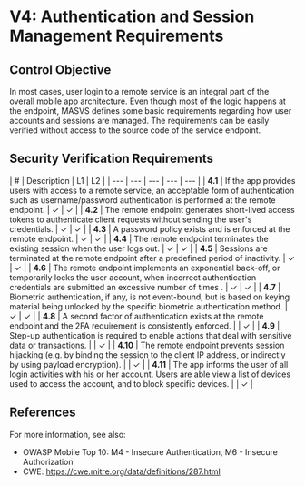 # V4: Authentication and Session Management Requirements

## Control Objective

In most cases, user login to a remote service is an integral part of the overall mobile app architecture. Even though most of the logic happens at the endpoint, MASVS defines some basic requirements regarding how user accounts and sessions are managed. The requirements can be easily verified without access to the source code of the service endpoint.

## Security Verification Requirements

| # | Description | L1 | L2 |
| --- | --- | --- | --- | --- |
| **4.1** | If the app provides users with access to a remote service, an acceptable form of authentication such as username/password authentication is performed at the remote endpoint. | ✓ | ✓ |
| **4.2** | The remote endpoint generates short-lived access tokens to authenticate client requests without sending the user's credentials.  | ✓ | ✓ |
| **4.3** | A password policy exists and is enforced at the remote endpoint. | ✓ | ✓ |
| **4.4** | The remote endpoint terminates the existing session when the user logs out. | ✓ | ✓ |
| **4.5** | Sessions are terminated at the remote endpoint after a predefined period of inactivity. | ✓ | ✓ |
| **4.6** | The remote endpoint implements an exponential back-off, or temporarily locks the user account, when incorrect authentication credentials are submitted an excessive number of times . | ✓ | ✓ |
| **4.7** | Biometric authentication, if any, is not event-bound, but is based on keying material being unlocked by the specific biometric authentication method. | ✓  | ✓ |
| **4.8** | A second factor of authentication exists at the remote endpoint and the 2FA requirement is consistently enforced.  |   | ✓ |
| **4.9** | Step-up authentication is required to enable actions that deal with sensitive data or transactions.  |   | ✓ |
| **4.10** | The remote endpoint prevents session hijacking (e.g. by binding the session to the client IP address, or indirectly by using payload encryption).  |   | ✓ |
| **4.11** |  The app informs the user of all login activities with his or her account. Users are able view a list of devices used to access the account, and to block specific devices. |  | ✓ |

## References

For more information, see also:

- OWASP Mobile Top 10: M4 - Insecure Authentication, M6 - Insecure Authorization
- CWE:  https://cwe.mitre.org/data/definitions/287.html
